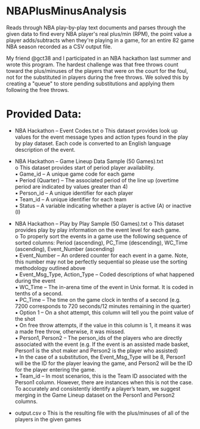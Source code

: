 # NBAPlusMinusAnalysis
Reads through NBA play-by-play text documents and parses through the given data to find every NBA player's real plus/min (RPM), the point value a player adds/subtracts when they're playing in a game, for an entire 82 game NBA season recorded as a CSV output file. 

My friend @gct38 and I participated in an NBA hackathon last summer and wrote this program. The hardest challenge was that free throws count toward the plus/minuses of the players that were on the court for the foul, not for the substituted in players during the free throws. We solved this by creating a "queue" to store pending substitutions and applying them following the free throws.

# Provided Data:
- NBA Hackathon – Event Codes.txt
o This dataset provides look up values for the event message types and action types found in the play by play dataset. Each code is converted to an English language description of the event.

- NBA Hackathon – Game Lineup Data Sample (50 Games).txt <br />
o This dataset provides start of period player availability. <br />
▪ Game_id – A unique game code for each game <br />
▪ Period (Quarter) – The associated period of the line up (overtime period are indicated by values greater than 4) <br />
▪ Person_id – A unique identifier for each player <br />
▪ Team_id – A unique identifier for each team <br />
▪ Status – A variable indicating whether a player is active (A) or inactive (I) <br />

- NBA Hackathon – Play by Play Sample (50 Games).txt
o This dataset provides play by play information on the event level for each game. <br />
o To properly sort the events in a game use the following sequence of sorted columns: Period (ascending), PC_Time (descending), WC_Time (ascending), Event_Number (ascending) <br />
▪ Event_Number – An ordered counter for each event in a game. Note, this number may not be perfectly sequential so please use the sorting methodology outlined above <br />
▪ Event_Msg_Type, Action_Type – Coded descriptions of what happened during the event <br />
▪ WC_Time – The in-arena time of the event in Unix format. It is coded in tenths of a second. <br />
▪ PC_Time – The time on the game clock in tenths of a second (e.g. 7200 corresponds to 720 seconds/12 minutes remaining in the quarter) <br />
▪ Option 1 – On a shot attempt, this column will tell you the point value of the shot <br />
• On free throw attempts, if the value in this column is 1, it means it was a made free throw, otherwise, it was missed. <br />
▪ Person1, Person2 – The person_ids of the players who are directly associated with the event (e.g. If the event is an assisted made basket, Person1 is the shot maker and Person2 is the player who assisted) <br />
• In the case of a substitution, the Event_Msg_Type will be 8, Person1 will be the ID for the player leaving the game, and Person2 will be the ID for the player entering the game. <br />
▪ Team_id – In most scenarios, this is the Team ID associated with the Person1 column. However, there are instances when this is not the case. To accurately and consistently identify a player’s team, we suggest merging in the Game Lineup dataset on the Person1 and Person2 columns. <br />

- output.csv
o This is the resulting file with the plus/minuses of all of the players in the given games


